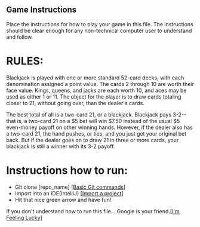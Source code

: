 ## Game Instructions

Place the instructions for how to play your game in this file. The instructions should be clear enough for any non-technical computer user to understand and follow.

<h1>RULES:</h1>
<p>Blackjack is played with one or more standard 52-card decks, with each denomination assigned a point value. The cards 2 through 10 are worth their face value. Kings, queens, and jacks are each worth 10, and aces may be used as either 1 or 11. The object for the player is to draw cards totaling closer to 21, without going over, than the dealer's cards.</p>

<p>The best total of all is a two-card 21, or a blackjack. Blackjack pays 3-2--that is, a two-card 21 on a $5 bet will win $7.50 instead of the usual $5 even-money payoff on other winning hands. However, if the dealer also has a two-card 21, the hand pushes, or ties, and you just get your original bet back. But if the dealer goes on to draw 21 in three or more cards, your blackjack is still a winner with its 3-2 payoff.</p>

<h1>Instructions how to run: </h1>

<ul>
<li>Git clone [repo_name] <a href="https://confluence.atlassian.com/bitbucketserver/basic-git-commands-776639767.html" target="_blank">[Basic Git commands]</a></li>
<li>Import into an IDE(IntelliJ) <a href="https://www.jetbrains.com/help/idea/import-project-or-module-wizard.html" target="_blank">[Import a project]</a></li>
<li>Hit that nice green arrow and have fun!</li>
</ul>

<p>If you don't understand how to run this file... Google is your friend.<a href="https://www.google.com/search?sxsrf=ALeKk00M_h4EYZjZoIlLqe5NghhPLsN-Mw%3A1594587098922&source=hp&ei=2ncLX8GoNcyxytMP6ZK0uAI&q=how+to+google&oq=how+to+google&gs_lcp=CgZwc3ktYWIQAzIHCAAQsQMQQzICCAAyAggAMgIIADIECAAQQzICCAAyBAgAEEMyAggAMgQIABBDMgIIAFAAWABgj1toAHAAeACAAYABiAGAAZIBAzAuMZgBAKoBB2d3cy13aXo&sclient=psy-ab&ved=0ahUKEwjB_d3sy8jqAhXMmHIEHWkJDScQ4dUDCAk&uact=5" target="_blank">[I'm Feeling Lucky]</a></p>
